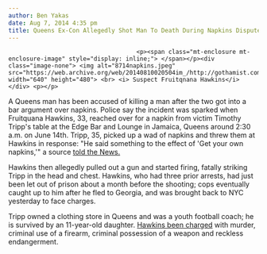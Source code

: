 ```yaml
---
author: Ben Yakas
date: Aug 7, 2014 4:35 pm
title: Queens Ex-Con Allegedly Shot Man To Death During Napkins Dispute
---
```


	
										<p><span class="mt-enclosure mt-enclosure-image" style="display: inline;"> </span></p><div class="image-none"> <img alt="8714napkins.jpeg" src="https://web.archive.org/web/20140810020504im_/http://gothamist.com/attachments/byakas/8714napkins.jpeg" width="640" height="480"> <br> <i> Suspect Fruitqnana Hawkins</i></div> <p></p>

<p>A Queens man has been accused of killing a man after the two got into a bar argument over napkins. Police say the incident was sparked when Fruitquana Hawkins, 33, reached over for a napkin from victim Timothy Tripp&apos;s table at the Edge Bar and Lounge in Jamaica, Queens around 2:30 a.m. on June 14th. Tripp, 35, picked up a wad of napkins and threw them at Hawkins in response: &quot;He said something to the effect of &apos;Get your own napkins,&apos;&quot; a source <a href="https://web.archive.org/web/20140810020504/http://www.nydailynews.com/new-york/nyc-crime/man-facing-murder-rap-fight-napkins-turned-fatal-article-1.1895685#dfvphoksOzumqk7i.97">told the News.</a></p>

<p>Hawkins then allegedly pulled out a gun and started firing, fatally striking Tripp in the head and chest. Hawkins, who had three prior arrests, had just been let out of prison about a month before the shooting; cops eventually caught up to him after he fled to Georgia, and was brought back to NYC yesterday to face charges.</p>

<p>Tripp owned a clothing store in Queens and was a youth football coach; he is survived by an 11-year-old daughter. <a href="https://web.archive.org/web/20140810020504/http://www.dnainfo.com/new-york/20140807/jamaica/queens-man-charged-with-killing-football-coach-fight-over-napkin">Hawkins been charged</a> with murder, criminal use of a firearm, criminal possession of a weapon and reckless endangerment. </p>					
										
									
				